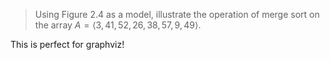 > Using Figure 2.4 as a model, illustrate the operation of merge sort on the
> array $A = \langle 3, 41, 52, 26, 38, 57, 9, 49 \rangle$.

This is perfect for graphviz!
